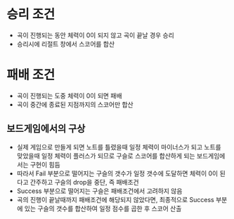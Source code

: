 # 승리 조건
 * 곡이 진행되는 동안 체력이 0이 되지 않고 곡이 끝날 경우 승리
 * 승리시에 리절트 창에서 스코어를 합산

# 패배 조건
 * 곡이 진행되는 도중 체력이 0이 되면 패배
 * 곡이 중간에 종료된 지점까지의 스코어만 합산

## 보드게임에서의 구상
 * 실제 게임으로 만들게 되면 노트를 틀렸을때 일정 체력이 마이너스가 되고 노트를 맞았을때 일정 체력이 플러스가 되므로 구슬로 스코어를 합산하게 되는 보드게임에서는 구현이 힘듬
 * 따라서 Fail 부분으로 떨어지는 구슬의 갯수가 일정 갯수에 도달하면 체력이 0이 된다고 간주하고 구슬의 drop을 중단, 즉 패배조건
 * Success 부분으로 떨어지는 구슬은 패배조건에서 고려하지 않음
 * 곡의 진행이 끝날때까지 패배조건에 해당되지 않았다면, 최종적으로 Success 부분에 있는 구슬의 갯수를 합산하여 일정 점수를 곱한 후 스코어 산출
 
